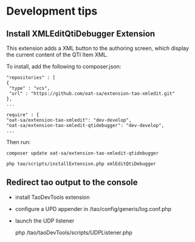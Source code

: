 <!--
author:
    - 'Christophe Noel'
created_at: '2016-03-30 14:39:43'
updated_at: '2016-07-20 10:37:38'
-->

Development tips
================

Install XMLEditQtiDebugger Extension
------------------------------------

This extension adds a XML button to the authoring screen, which display the current content of the QTI Item XML.<br/>

To install, add the following to composer.json:

    "repositories" : [
    {
     "type" : "vcs",
     "url" : "https://github.com/oat-sa/extension-tao-xmledit.git"
    },
    ...

    require" : {
    "oat-sa/extension-tao-xmledit": "dev-develop",
    "oat-sa/extension-tao-xmledit-qtidebugger": "dev-develop",
    ...

Then run:

    composer update oat-sa/extension-tao-xmledit-qtidebugger

    php tao/scripts/installExtension.php xmlEditQtiDebugger

Redirect tao output to the console
----------------------------------

- install TaoDevTools extension<br/>
- configure a UPD appender in /tao/config/generis/log.conf.php<br/>
- launch the UDP listener

    php /tao/taoDevTools/scripts/UDPListener.php
